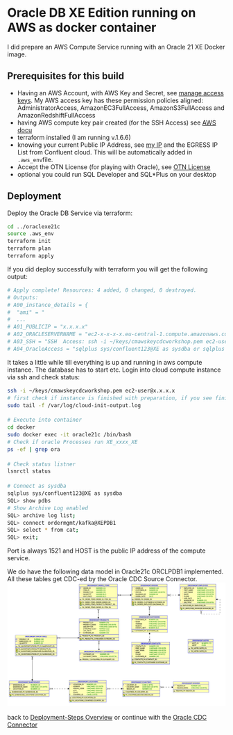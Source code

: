 # Oracle DB XE Edition running on AWS as docker container

I did prepare an AWS Compute Service running with an Oracle 21 XE Docker image.

## Prerequisites for this build

* Having an AWS Account, with AWS Key and Secret, see [manage access keys](https://docs.aws.amazon.com/IAM/latest/UserGuide/id_credentials_access-keys.html). My AWS access key has these permission policies aligned: AdministratorAccess, AmazonEC3FullAccess, AmazonS3FullAccess and AmazonRedshiftFullAccess
* having AWS compute key pair created (for the SSH Access) see [AWS docu](https://docs.aws.amazon.com/AWSEC2/latest/UserGuide/create-key-pairs.html)
* terraform installed (I am running v.1.6.6)
* knowing your current Public IP Address, see [my IP](https://www.myip.com/) and the EGRESS IP List from Confluent cloud. This will be automatically added in `.aws_env`file.
* Accept the OTN License (for playing with Oracle), see [OTN License](https://www.oracle.com/downloads/licenses/standard-license.html)
* optional you could run SQL Developer and SQL*Plus on your desktop

## Deployment

Deploy the Oracle DB Service via terraform:

```bash
cd ../oraclexe21c
source .aws_env
terraform init 
terraform plan
terraform apply
``` 

If you did deploy successfully with terraform you will get the following output:

```bash
# Apply complete! Resources: 4 added, 0 changed, 0 destroyed.
# Outputs:
# A00_instance_details = {
#  "ami" = "
#  ...
# A01_PUBLICIP = "x.x.x.x"
# A02_ORACLESERVERNAME = "ec2-x-x-x-x.eu-central-1.compute.amazonaws.com"
# A03_SSH = "SSH  Access: ssh -i ~/keys/cmawskeycdcworkshop.pem ec2-user@18.195.50.248 "
# A04_OracleAccess = "sqlplus sys/confluent123@XE as sysdba or sqlplus sys/confluent123@XEPDB1 as sysdba or sqlplus ordermgmt/kafka@XEPDB1  # Port:1521  HOST:x.x.x.x"
```

It takes a little while till everything is up and running in aws compute instance. The database has to start etc. 
Login into cloud compute instance via ssh and check status:

```bash 
ssh -i ~/keys/cmawskeycdcworkshop.pem ec2-user@x.x.x.x
# first check if instance is finished with preparation, if you see finish, then everything should be complete
sudo tail -f /var/log/cloud-init-output.log 

# Execute into container
cd docker
sudo docker exec -it oracle21c /bin/bash
# Check if oracle Processes run XE_xxxx_XE
ps -ef | grep ora

# Check status listner
lsnrctl status

# Connect as sysdba
sqlplus sys/confluent123@XE as sysdba
SQL> show pdbs
# Show Archive Log enabled
SQL> archive log list;
SQL> connect ordermgmt/kafka@XEPDB1
SQL> select * from cat;
SQL> exit;
```

Port is always 1521 and HOST is the public IP address of the compute service.

We do have the following data model in Oracle21c ORCLPDB1 implemented. All these tables get CDC-ed by the Oracle CDC Source Connector.
![DB Model](img/oracle21c_ERM.png)

back to [Deployment-Steps Overview](../README.MD) or continue with the [Oracle CDC Connector](../ccloud-source-oracle-cdc-connector/README.md)
